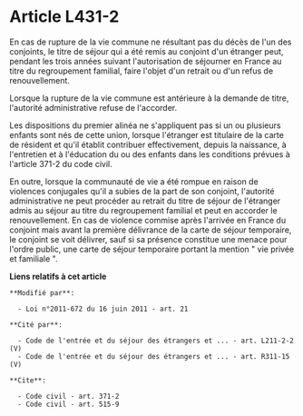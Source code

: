 # Article L431-2

En cas de rupture de la vie commune ne résultant pas du décès de l'un des conjoints, le titre de séjour qui a été remis au
conjoint d'un étranger peut, pendant les trois années suivant l'autorisation de séjourner en France au titre du regroupement
familial, faire l'objet d'un retrait ou d'un refus de renouvellement. 

Lorsque la rupture de la vie commune est antérieure à la demande de titre, l'autorité administrative refuse de l'accorder. 

Les dispositions du premier alinéa ne s'appliquent pas si un ou plusieurs enfants sont nés de cette union, lorsque l'étranger
est titulaire de la carte de résident et qu'il établit contribuer effectivement, depuis la naissance, à l'entretien et à
l'éducation du ou des enfants dans les conditions prévues à l'article 371-2 du code civil. 

En outre, lorsque la communauté de vie a été rompue en raison de violences conjugales qu'il a subies de la part de son
conjoint, l'autorité administrative ne peut procéder au retrait du titre de séjour de l'étranger admis au séjour au titre du
regroupement familial et peut en accorder le renouvellement. En cas de violence commise après l'arrivée en France du conjoint
mais avant la première délivrance de la carte de séjour temporaire, le conjoint se voit délivrer, sauf si sa présence
constitue une menace pour l'ordre public, une carte de séjour temporaire portant la mention " vie privée et familiale ".

**Liens relatifs à cet article**

	**Modifié par**:

	  - Loi n°2011-672 du 16 juin 2011 - art. 21

	**Cité par**:

	  - Code de l'entrée et du séjour des étrangers et ... - art. L211-2-2 (V)
	  - Code de l'entrée et du séjour des étrangers et ... - art. R311-15 (V)

	**Cite**:

	  - Code civil - art. 371-2
	  - Code civil - art. 515-9
